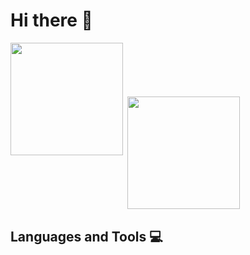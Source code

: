 # Hi there 👋

<a style="display: inline-block">
<img height="180em" align="left" src="https://github-readme-stats.vercel.app/api?username=LukeDL&count_private=true&show_icons=true&theme=algolia">
</a>
<a style="display: inline_block">
<img height="180em" align="center" src="https://github-readme-stats.vercel.app/api/top-langs/?username=LukeDL&theme=algolia">
</a>

  
## Languages and Tools 💻

<!-- ICONS IN SVG: TO LONG -->

<div style="display: inline-block"><br>
</div>



<!--
**LukeDL/LukeDL** is a ✨ _special_ ✨ repository because its `README.md` (this file) appears on your GitHub profile.

Here are some ideas to get you started:

- 🔭 I’m currently working on ...
- 🌱 I’m currently learning ...
- 👯 I’m looking to collaborate on ...
- 🤔 I’m looking for help with ...
- 💬 Ask me about ...
- 📫 How to reach me: ...
- 😄 Pronouns: ...
- ⚡ Fun fact: ...
-->
